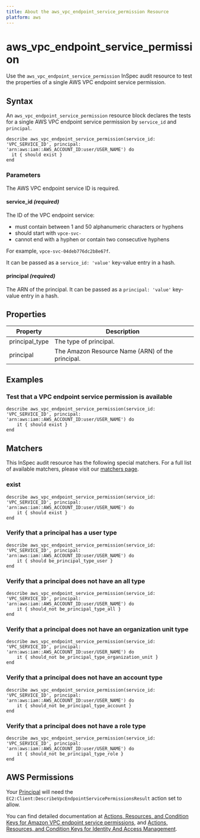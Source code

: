 ```yaml
---
title: About the aws_vpc_endpoint_service_permission Resource
platform: aws
---
```


# aws_vpc_endpoint_service_permission

Use the `aws_vpc_endpoint_service_permission` InSpec audit resource to test the properties of a single AWS VPC endpoint service permission.

## Syntax

An `aws_vpc_endpoint_service_permission` resource block declares the tests for a single AWS VPC endpoint service permission by `service_id` and `principal`.

    describe aws_vpc_endpoint_service_permission(service_id: 'VPC_SERVICE_ID', principal: 'arn:aws:iam::AWS_ACCOUNT_ID:user/USER_NAME') do
      it { should exist }
    end

### Parameters

The AWS VPC endpoint service ID is required.

#### service\_id _(required)_

The ID of the VPC endpoint service:

- must contain between 1 and 50 alphanumeric characters or hyphens
- should start with `vpce-svc-`
- cannot end with a hyphen or contain two consecutive hyphens

For example, `vpce-svc-04deb776dc2b8e67f`.

It can be passed as a `service_id: 'value'` key-value entry in a hash.

#### principal _(required)_

The ARN of the principal.
It can be passed as a `principal: 'value'` key-value entry in a hash.

## Properties

|Property        | Description |
| ---            | ---         |
| principal_type | The type of principal. |
| principal      | The Amazon Resource Name (ARN) of the principal. |

## Examples

### Test that a VPC endpoint service permission is available

    describe aws_vpc_endpoint_service_permission(service_id: 'VPC_SERVICE_ID', principal: 'arn:aws:iam::AWS_ACCOUNT_ID:user/USER_NAME') do
        it { should exist }
    end

## Matchers

This InSpec audit resource has the following special matchers. For a full list of available matchers, please visit our [matchers page](https://www.inspec.io/docs/reference/matchers/).


### exist

    describe aws_vpc_endpoint_service_permission(service_id: 'VPC_SERVICE_ID', principal: 'arn:aws:iam::AWS_ACCOUNT_ID:user/USER_NAME') do
        it { should exist }
    end

### Verify that a principal has a user type

    describe aws_vpc_endpoint_service_permission(service_id: 'VPC_SERVICE_ID', principal: 'arn:aws:iam::AWS_ACCOUNT_ID:user/USER_NAME') do
        it { should be_principal_type_user }
    end

### Verify that a principal does not have an all type

    describe aws_vpc_endpoint_service_permission(service_id: 'VPC_SERVICE_ID', principal: 'arn:aws:iam::AWS_ACCOUNT_ID:user/USER_NAME') do
        it { should_not be_principal_type_all }
    end

### Verify that a principal does not have an organization unit type

    describe aws_vpc_endpoint_service_permission(service_id: 'VPC_SERVICE_ID', principal: 'arn:aws:iam::AWS_ACCOUNT_ID:user/USER_NAME') do
        it { should_not be_principal_type_organization_unit }
    end

### Verify that a principal does not have an account type

    describe aws_vpc_endpoint_service_permission(service_id: 'VPC_SERVICE_ID', principal: 'arn:aws:iam::AWS_ACCOUNT_ID:user/USER_NAME') do
        it { should_not be_principal_type_account }
    end

### Verify that a principal does not have a role type

    describe aws_vpc_endpoint_service_permission(service_id: 'VPC_SERVICE_ID', principal: 'arn:aws:iam::AWS_ACCOUNT_ID:user/USER_NAME') do
        it { should_not be_principal_type_role }
    end

## AWS Permissions

Your [Principal](https://docs.aws.amazon.com/IAM/latest/UserGuide/intro-structure.html#intro-structure-principal) will need the `EC2:Client:DescribeVpcEndpointServicePermissionsResult` action set to allow.

You can find detailed documentation at [Actions, Resources, and Condition Keys for Amazon VPC endpoint service permissions](https://docs.aws.amazon.com/AWSEC2/latest/APIReference/API_DescribeVpcEndpointServicePermissions.html), and [Actions, Resources, and Condition Keys for Identity And Access Management](https://docs.aws.amazon.com/IAM/latest/UserGuide/list_identityandaccessmanagement.html).
